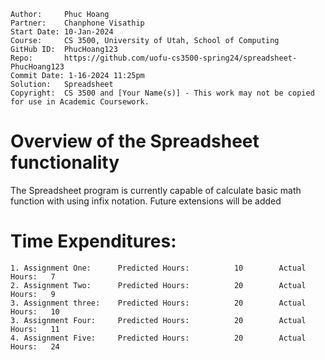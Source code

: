```
Author:     Phuc Hoang
Partner:    Chanphone Visathip
Start Date: 10-Jan-2024
Course:     CS 3500, University of Utah, School of Computing
GitHub ID:  PhucHoang123
Repo:       https://github.com/uofu-cs3500-spring24/spreadsheet-PhucHoang123
Commit Date: 1-16-2024 11:25pm
Solution:   Spreadsheet
Copyright:  CS 3500 and [Your Name(s)] - This work may not be copied for use in Academic Coursework.
```

# Overview of the Spreadsheet functionality

The Spreadsheet program is currently capable of calculate basic math function with using infix notation.
Future extensions will be added

# Time Expenditures:

    1. Assignment One:      Predicted Hours:          10        Actual Hours:   7
    2. Assignment Two:      Predicted Hours:          20        Actual Hours:   9
    3. Assignment three:    Predicted Hours:          20        Actual Hours:   10
    3. Assignment Four:     Predicted Hours:          20        Actual Hours:   11
    4. Assignment Five:     Predicted Hours:          20        Actual Hours:   24
